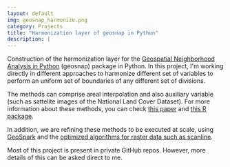 ```yaml
---
layout: default
img: geosnap_harmonize.png
category: Projects
title: "Harmonization layer of geosnap in Python"
description: |
---
```


Construction of the harmonization layer for the [Geospatial Neighborhood Analysis in Python](https://github.com/spatialucr/geosnap) (geosnap) package in Python. In this project, I'm working directly in different approaches to harmonize different set of variables to perform an uniform set of boundaries of any different set of divisions.

The methods can comprise areal interpolation and also auxiliary variable (such as sattelite images of the National Land Cover Dataset). For more information about these methods, you can check [this paper](https://www.researchgate.net/publication/5153750_Areal_Interpolation_of_Population_Counts_Using_Pre-Classified_Land_Cover_Data) and [this R package](https://cran.r-project.org/web/packages/areal/vignettes/areal.html).

In addition, we are refining these methods to be executed at scale, using [GeoSpark](https://github.com/DataSystemsLab/GeoSpark) and the [optimized algorithms for raster data such as scanline](https://www.researchgate.net/publication/328949782_Distributed_zonal_statistics_of_big_raster_and_vector_data).

Most of this project is present in private GitHub repos. However, more details of this can be asked direct to me.

